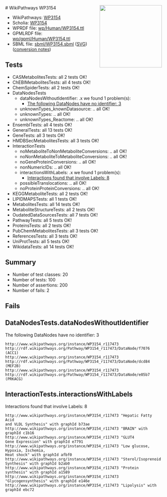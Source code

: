 <img style="float: right; width: 200px" src="../logo.png" />
# WikiPathways WP3154

* WikiPathways: [WP3154](https://identifiers.org/wikipathways:WP3154)
* Scholia: [WP3154](https://scholia.toolforge.org/wikipathways/WP3154)
* WPRDF file: [wp/Human/WP3154.ttl](../wp/Human/WP3154.ttl)
* GPMLRDF file: [wp/gpml/Human/WP3154.ttl](../wp/gpml/Human/WP3154.ttl)
* SBML file: [sbml/WP3154.sbml](../sbml/WP3154.sbml) ([SVG](../sbml/WP3154.svg)) ([conversion notes](../sbml/WP3154.txt))

## Tests
* CASMetabolitesTests: all 2 tests OK!
* ChEBIMetabolitesTests: all 4 tests OK!
* ChemSpiderTests: all 2 tests OK!
* DataNodesTests
    * dataNodesWithoutIdentifier: .x we found 1 problem(s):
        * [The following DataNodes have no identifier: 3](#d2d32fa2)
    * unknownTypes_knownDatasource: .. all OK!
    * unknownTypes: .. all OK!
    * unknownTypes_Reactome: .. all OK!
* EnsemblTests: all 4 tests OK!
* GeneralTests: all 13 tests OK!
* GeneTests: all 3 tests OK!
* HMDBSecMetabolitesTests: all 3 tests OK!
* InteractionTests
    * noMetaboliteToNonMetaboliteConversions: .. all OK!
    * noNonMetaboliteToMetaboliteConversions: .. all OK!
    * noGeneProteinConversions: .. all OK!
    * nonNumericIDs: .. all OK!
    * interactionsWithLabels: .x we found 1 problem(s):
        * [Interactions found that involve Labels: 8](#630d267f)
    * possibleTranslocations: .. all OK!
    * noProteinProteinConversions: .. all OK!
* KEGGMetaboliteTests: all 2 tests OK!
* LIPIDMAPSTests: all 1 tests OK!
* MetabolitesTests: all 14 tests OK!
* MetaboliteStructureTests: all 2 tests OK!
* OudatedDataSourcesTests: all 7 tests OK!
* PathwayTests: all 5 tests OK!
* ProteinsTests: all 2 tests OK!
* PubChemMetabolitesTests: all 3 tests OK!
* ReferencesTests: all 3 tests OK!
* UniProtTests: all 5 tests OK!
* WikidataTests: all 14 tests OK!


## Summary

* Number of test classes: 20
* Number of tests: 100
* Number of assertions: 200
* Number of fails: 2

## Fails

<a name="d2d32fa2" />

## DataNodesTests.dataNodesWithoutIdentifier

The following DataNodes have no identifier: 3
```
http://www.wikipathways.org/instance/WP3154_r117473 http://rdf.wikipathways.org/Pathway/WP3154_r117473/DataNode/f7076 (ACC1)
http://www.wikipathways.org/instance/WP3154_r117473 http://rdf.wikipathways.org/Pathway/WP3154_r117473/DataNode/dcd84 (MEF2B)
http://www.wikipathways.org/instance/WP3154_r117473 http://rdf.wikipathways.org/Pathway/WP3154_r117473/DataNode/e05b7 (PRKACG)
```

<a name="630d267f" />

## InteractionTests.interactionsWithLabels

Interactions found that involve Labels: 8
```
http://www.wikipathways.org/instance/WP3154_r117473 "Hepatic Fatty Acid
and VLDL Synthesis" with graphId b73ae
http://www.wikipathways.org/instance/WP3154_r117473 "BRAIN" with graphId c1b16
http://www.wikipathways.org/instance/WP3154_r117473 "GLUT4
Gene Expression" with graphId e7791
http://www.wikipathways.org/instance/WP3154_r117473 "Low glucose,
Hypoxia, Ischemia,
Heat shock" with graphId afbf0
http://www.wikipathways.org/instance/WP3154_r117473 "Sterol/Isoprenoid
Synthesis" with graphId b2ab0
http://www.wikipathways.org/instance/WP3154_r117473 "Protein synthesis" with graphId a1589
http://www.wikipathways.org/instance/WP3154_r117473 "Glycogensynthesis" with graphId e146e
http://www.wikipathways.org/instance/WP3154_r117473 "Lipolysis" with graphId ebc72
```

